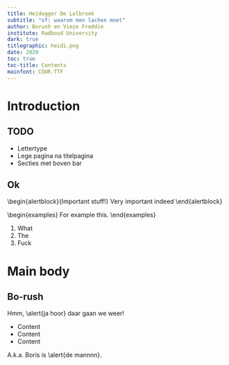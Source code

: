 ```yaml
---
title: Heidegger De Lolbroek 
subtitle: "of: waarom men lachen moet"
author: Borush en Vieze Freddie
institute: Radboud University
dark: true
titlegraphic: heidi.png
date: 2020
toc: true
toc-title: Contents
mainfont: COUR.TTF
---
```


# Introduction

## TODO

- Lettertype
- Lege pagina na titelpagina
- Secties met boven bar

## Ok

\begin{alertblock}{Important stuff!}
Very important indeed
\end{alertblock}

\begin{examples}
For example this.
\end{examples}

1. What
2. The
3. Fuck

# Main body

## Bo-rush

Hmm, \alert{ja hoor} daar gaan we weer!

- Content
- Content
- Content

A.k.a. Boris is \alert{de mannnn}.
